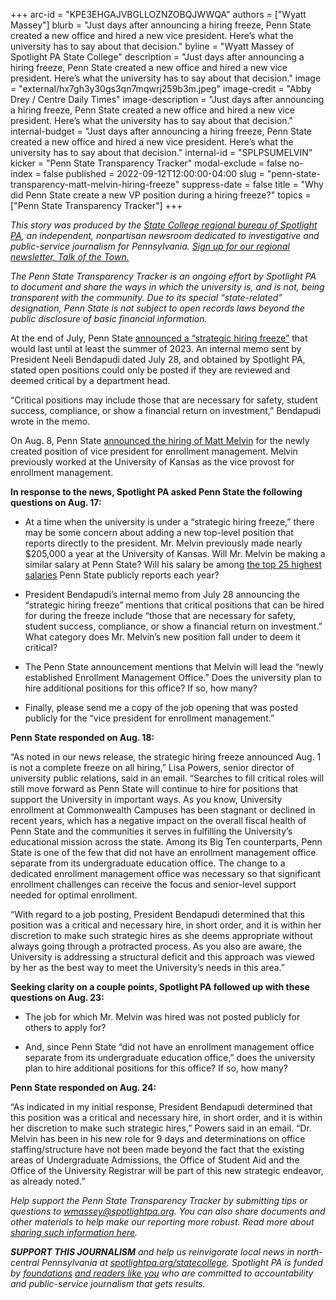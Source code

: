 +++
arc-id = "KPE3EHGAJVBGLLOZNZOBQJWWQA"
authors = ["Wyatt Massey"]
blurb = "Just days after announcing a hiring freeze, Penn State created a new office and hired a new vice president. Here’s what the university has to say about that decision."
byline = "Wyatt Massey of Spotlight PA State College"
description = "Just days after announcing a hiring freeze, Penn State created a new office and hired a new vice president. Here’s what the university has to say about that decision."
image = "external/hx7gh3y30gs3qn7mqwrj259b3m.jpeg"
image-credit = "Abby Drey / Centre Daily Times"
image-description = "Just days after announcing a hiring freeze, Penn State created a new office and hired a new vice president. Here’s what the university has to say about that decision."
internal-budget = "Just days after announcing a hiring freeze, Penn State created a new office and hired a new vice president. Here’s what the university has to say about that decision."
internal-id = "SPLPSUMELVIN"
kicker = "Penn State Transparency Tracker"
modal-exclude = false
no-index = false
published = 2022-09-12T12:00:00-04:00
slug = "penn-state-transparency-matt-melvin-hiring-freeze"
suppress-date = false
title = "Why did Penn State create a new VP position during a hiring freeze?"
topics = ["Penn State Transparency Tracker"]
+++

<i>This story was produced by the </i><a href="https://www.spotlightpa.org/statecollege"><i>State College regional bureau of Spotlight PA</i></a><i>, an independent, nonpartisan newsroom dedicated to investigative and public-service journalism for Pennsylvania. </i><a href="https://www.spotlightpa.org/newsletters/talkofthetown"><i>Sign up for our regional newsletter, Talk of the Town.</i></a>

<i>The Penn State Transparency Tracker is an ongoing effort by Spotlight PA to document and share the ways in which the university is, and is not, being transparent with the community. Due to its special “state-related” designation, Penn State is not subject to open records laws beyond the public disclosure of basic financial information.</i>

At the end of July, Penn State <a href="https://www.psu.edu/news/administration/story/penn-state-taking-additional-measures-balance-its-budget-summer-2025/">announced a “strategic hiring freeze”</a> that would last until at least the summer of 2023. An internal memo sent by President Neeli Bendapudi dated July 28, and obtained by Spotlight PA, stated open positions could only be posted if they are reviewed and deemed critical by a department head.

“Critical positions may include those that are necessary for safety, student success, compliance, or show a financial return on investment,” Bendapudi wrote in the memo.

<script src="https://www.spotlightpa.org/embed.js" async></script><div data-spl-embed-version="1" data-spl-src="https://www.spotlightpa.org/embeds/newsletter/?cta=Sign%20up%20for%20our%20new%20regional%20newsletter%2C%20%3Cb%3ETalk%20of%20the%20Town%3C%2Fb%3E%2C%20and%20get%20all%20the%20news%20and%20notes%20from%20State%20College%20and%20north-central%20PA.&button=Sign%20Up%20Now&preselect=state_college&eyebrow=DON'T%20MISS%20A%20BEAT"></div>

On Aug. 8, Penn State <a href="https://www.psu.edu/news/administration/story/matt-melvin-named-vice-president-enrollment-management/">announced the hiring of Matt Melvin</a> for the newly created position of vice president for enrollment management. Melvin previously worked at the University of Kansas as the vice provost for enrollment management.

<b>In response to the news, Spotlight PA asked Penn State the following questions on Aug. 17:</b>

- At a time when the university is under a “strategic hiring freeze,” there may be some concern about adding a new top-level position that reports directly to the president. Mr. Melvin previously made nearly $205,000 a year at the University of Kansas. Will Mr. Melvin be making a similar salary at Penn State? Will his salary be among <a href="https://controller.psu.edu/public-reports">the top 25 highest salaries</a> Penn State publicly reports each year?

- President Bendapudi’s internal memo from July 28 announcing the “strategic hiring freeze” mentions that critical positions that can be hired for during the freeze include “those that are necessary for safety, student success, compliance, or show a financial return on investment.” What category does Mr. Melvin’s new position fall under to deem it critical?

- The Penn State announcement mentions that Melvin will lead the “newly established Enrollment Management Office.” Does the university plan to hire additional positions for this office? If so, how many?

- Finally, please send me a copy of the job opening that was posted publicly for the “vice president for enrollment management.”

<b>Penn State responded on Aug. 18:</b>

“As noted in our news release, the strategic hiring freeze announced Aug. 1 is not a complete freeze on all hiring,” Lisa Powers, senior director of university public relations, said in an email. “Searches to fill critical roles will still move forward as Penn State will continue to hire for positions that support the University in important ways. As you know, University enrollment at Commonwealth Campuses has been stagnant or declined in recent years, which has a negative impact on the overall fiscal health of Penn State and the communities it serves in fulfilling the University’s educational mission across the state. Among its Big Ten counterparts, Penn State is one of the few that did not have an enrollment management office separate from its undergraduate education office. The change to a dedicated enrollment management office was necessary so that significant enrollment challenges can receive the focus and senior-level support needed for optimal enrollment.

“With regard to a job posting, President Bendapudi determined that this position was a critical and necessary hire, in short order, and it is within her discretion to make such strategic hires as she deems appropriate without always going through a protracted process. As you also are aware, the University is addressing a structural deficit and this approach was viewed by her as the best way to meet the University’s needs in this area.”

<b>Seeking clarity on a couple points, Spotlight PA followed up with these questions on Aug. 23:</b>

- The job for which Mr. Melvin was hired was not posted publicly for others to apply for?

- And, since Penn State “did not have an enrollment management office separate from its undergraduate education office,” does the university plan to hire additional positions for this office? If so, how many?

<b>Penn State responded on Aug. 24:</b>

“As indicated in my initial response, President Bendapudi determined that this position was a critical and necessary hire, in short order, and it is within her discretion to make such strategic hires,” Powers said in an email. “Dr. Melvin has been in his new role for 9 days and determinations on office staffing/structure have not been made beyond the fact that the existing areas of Undergraduate Admissions, the Office of Student Aid and the Office of the University Registrar will be part of this new strategic endeavor, as already noted.”

<script src="https://www.spotlightpa.org/embed.js" async></script><div data-spl-embed-version="1" data-spl-src="https://www.spotlightpa.org/embeds/donate/"></div>

<i>Help support the Penn State Transparency Tracker by submitting tips or questions to </i><a href="mailto:wmassey@spotlightpa.org"><i>wmassey@spotlightpa.org</i></a><i>. You can also share documents and other materials to help make our reporting more robust. Read more about </i><a href="https://www.spotlightpa.org/newsletters/talkofthetown/aug-11-why-sharing-documents-helps-us-cover-penn-state/"><i>sharing such information here</i></a><i>.</i>

<i><b>SUPPORT THIS JOURNALISM</b></i><i> and help us reinvigorate local news in north-central Pennsylvania at </i><a href="https://checkout.fundjournalism.org/memberform?org_id=spotlightpa&campaign=7015G0000013pUYQAY&utm_source=www.spotlightpa.org&utm_medium=statecollege:section&utm_campaign=statecollege:main"><i>spotlightpa.org/statecollege</i></a><i>. Spotlight PA is funded by </i><a href="https://www.spotlightpa.org/support"><i>foundations</i></a><i> </i><a href="https://www.spotlightpa.org/support"><i>and readers like you</i></a><i> who are committed to accountability and public-service journalism that gets results.</i>
